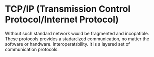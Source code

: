 # TCP/IP (Transmission Control Protocol/Internet Protocol)

WIthout such standard network would be fragmented and incopatible. These protocols provides a stadardized communication, no matter the software or handware. Interoperatability.
It is a layered set of communication protocols. 
